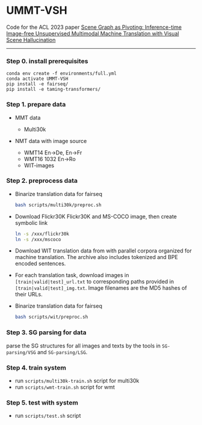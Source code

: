 # UMMT-VSH

Code for the ACL 2023 paper [Scene Graph as Pivoting: Inference-time Image-free Unsupervised Multimodal Machine Translation with Visual Scene Hallucination](https://arxiv.org)


---

### Step 0.  install prerequisites
```
conda env create -f environments/full.yml
conda activate UMMT-VSH
pip install -e fairseq/
pip install -e taming-transformers/ 
```

### Step 1. prepare data

- MMT data
    - Multi30k

- NMT data with image source
    - WMT14 En→De, En→Fr 
    - WMT16 1032 En→Ro
    - WIT-images


### Step 2. preprocess data 

- Binarize translation data for fairseq
  ```sh
  bash scripts/multi30k/preproc.sh
  ```
- Download Flickr30K Flickr30K and MS-COCO image, then create symbolic link
  ```sh
  ln -s /xxx/flickr30k
  ln -s /xxx/mscoco
  ```


- Download WIT translation data from with parallel corpora organized for machine translation. The archive also includes tokenized and BPE encoded sentences.
- For each translation task, download images in `[train|valid|test]_url.txt` to corresponding paths provided in `[train|valid|test]_img.txt`. Image filenames are the MD5 hashes of their URLs.
- Binarize translation data for fairseq
  ```sh
  bash scripts/wit/preproc.sh
  ```
  


### Step 3. SG parsing for data 

parse the SG structures for all images and texts by the tools in `SG-parsing/VSG` and `SG-parsing/LSG`.


### Step 4. train system

- run `scripts/multi30k-train.sh` script for multi30k
- run `scripts/wmt-train.sh` script for wmt



### Step 5. test with system

- run `scripts/test.sh` script
